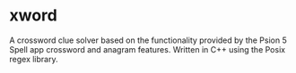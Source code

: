 # xword

A crossword clue solver based on the functionality provided by the Psion 5 Spell app crossword and anagram features. Written in C++ using the Posix regex library.
